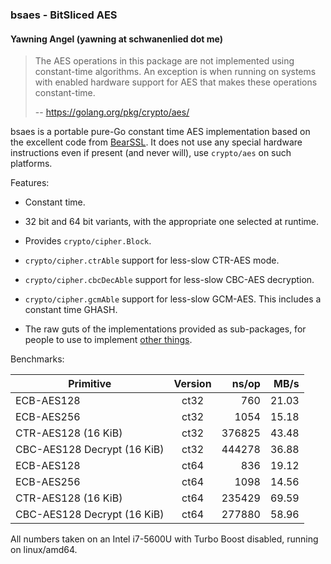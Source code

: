 ### bsaes - BitSliced AES
#### Yawning Angel (yawning at schwanenlied dot me)

> The AES operations in this package are not implemented using constant-time
> algorithms. An exception is when running on systems with enabled hardware
> support for AES that makes these operations constant-time.
>
> -- https://golang.org/pkg/crypto/aes/

bsaes is a portable pure-Go constant time AES implementation based on the
excellent code from [BearSSL](https://bearssl.org/).  It does not use any
special hardware instructions even if present (and never will), use
`crypto/aes` on such platforms.

Features:

 * Constant time.

 * 32 bit and 64 bit variants, with the appropriate one selected at runtime.

 * Provides `crypto/cipher.Block`.

 * `crypto/cipher.ctrAble` support for less-slow CTR-AES mode.

 * `crypto/cipher.cbcDecAble` support for less-slow CBC-AES decryption.

 * `crypto/cipher.gcmAble` support for less-slow GCM-AES.  This includes
   a constant time GHASH.

 * The raw guts of the implementations provided as sub-packages, for people
   to use to implement [other things](https://git.schwanenlied.me/yawning/aez).

Benchmarks:

| Primitive                   | Version | ns/op  | MB/s   |
| --------------------------- | :-----: | -----: | -----: |
| ECB-AES128                  | ct32    | 760    | 21.03  |
| ECB-AES256                  | ct32    | 1054   | 15.18  |
| CTR-AES128 (16 KiB)         | ct32    | 376825 | 43.48  |
| CBC-AES128 Decrypt (16 KiB) | ct32    | 444278 | 36.88  |
| ECB-AES128                  | ct64    | 836    | 19.12  |
| ECB-AES256                  | ct64    | 1098   | 14.56  |
| CTR-AES128 (16 KiB)         | ct64    | 235429 | 69.59  |
| CBC-AES128 Decrypt (16 KiB) | ct64    | 277880 | 58.96  |

All numbers taken on an Intel i7-5600U with Turbo Boost disabled, running on
linux/amd64.
